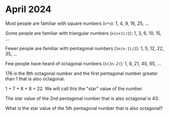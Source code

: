 # April 2024

Most people are familiar with square numbers (`n*n`): 1, 4, 9, 16, 25, ...

Some people are familiar with triangular numbers (`n(n+1)/2`): 1, 3, 6, 10, 15, ...

Fewer people are familiar with pentagonal numbers (`3n(n-1)/2`): 1, 5, 12, 22, 35, ...

Few people have heard of octagonal numbers (`n(3n-2)`): 1, 8, 21, 40, 65, ...

176 is the 8th octagonal number and the first pentagonal number greater than 1 that is also octagonal.

1 + 7 + 6 + 8 = 22.  We will call this the "star" value of the number.

The star value of the 2nd pentagonal number that is also octagonal is 43.

What is the star value of the 5th pentagonal number that is also octagonal?